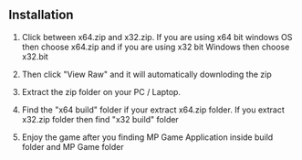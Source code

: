 
## Installation

1. Click between x64.zip and x32.zip. If you are using x64 bit windows OS then choose x64.zip and if you are using x32 bit Windows then choose x32.bit

2. Then click "View Raw" and it will automatically downloding the zip

3. Extract the zip folder on your PC / Laptop.

4. Find the "x64 build" folder if your extract x64.zip folder. If you extract x32.zip folder then find "x32 build" folder

5. Enjoy the game after you finding MP Game Application inside build folder and MP Game folder
    
